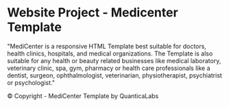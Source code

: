 <h1>Website Project - Medicenter Template</h1>

<p>"MediCenter is a responsive HTML Template best suitable for doctors, health clinics, hospitals, and medical organizations. The Template is also suitable for any health or beauty related businesses like medical laboratory, veterinary clinic, spa, gym, pharmacy or health care professionals like a dentist, surgeon, ophthalmologist, veterinarian, physiotherapist, psychiatrist or psychologist."</p>

© Copyright - MediCenter Template by QuanticaLabs
